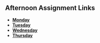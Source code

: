 ## Afternoon Assignment Links

* **[Monday](https://github.com/jarrettcameron03/game-night)**
* **[Tuesday](https://github.com/jarrettcameron03/gregslist)**
* **[Wednesday](https://github.com/jarrettcameron03/vending-machine)**
* **[Thursday](https://github.com/jarrettcameron03/<ASSIGNMENT_REPO>)**
